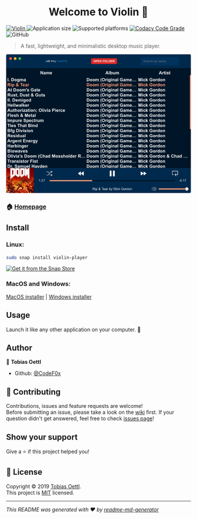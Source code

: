 <h1 align="center">Welcome to Violin 👋</h1>
<p>
  <a href="https://snapcraft.io/violin-player">
    <img alt="Violin" src="https://snapcraft.io/violin-player/badge.svg" />
  </a>
  <img alt="Application size" src="https://img.shields.io/badge/application%20size%3A-%3C%20150%20MB-yellow.svg">
  <img alt="Supported platforms" src="https://img.shields.io/badge/runs%20on%3A-windows%20|%20linux%20|%20osx-blue.svg">
  <a href="https://www.codacy.com/app/CodeF0x/violin?utm_source=github.com&utm_medium=referral&utm_content=CodeF0x/violin&utm_campaign=Badge_Grade">
    <img alt="Codacy Code Grade" src="https://api.codacy.com/project/badge/Grade/7549990eb1954df9858c27b21bf0f8ed">
  </a>
  <img alt="GitHub" src="https://img.shields.io/github/license/CodeF0x/violin.svg?color=yellw&label=license%3A">
</p>

> A fast, lightweight, and minimalistic desktop music player.

![Violin application screenshot](docs/assets/screenshot.png)

### 🏠 [Homepage](https://violin-player.cc/)

## Install

### Linux:

```sh
sudo snap install violin-player
```

[![Get it from the Snap Store](https://snapcraft.io/static/images/badges/en/snap-store-white.svg)](https://snapcraft.io/violin-player)

### MacOS and Windows:

[MacOS installer](https://github.com/CodeF0x/violin/releases/download/v2.1.1/violin-setup-mac.dmg) | [Windows installer](https://github.com/CodeF0x/violin/releases/download/v2.1.1/violin-setup-windows.msi)

## Usage

Launch it like any other application on your computer. 🚀

## Author

👤 **Tobias Oettl**

- Github: [@CodeF0x](https://github.com/CodeF0x)

## 🤝 Contributing

Contributions, issues and feature requests are welcome!<br />Before submitting an issue, please take a look on the [wiki](https://github.com/CodeF0x/violin/wiki) first. If your question didn't get answered, feel free to check [issues page](https://github.com/CodeF0x/violin/issues)!

## Show your support

Give a ⭐️ if this project helped you!

## 📝 License

Copyright © 2019 [Tobias Oettl](https://github.com/CodeF0x).<br />
This project is [MIT](https://github.com/CodeF0x/violin/blob/master/LICENSE) licensed.

---

_This README was generated with ❤️ by [readme-md-generator](https://github.com/kefranabg/readme-md-generator)_
